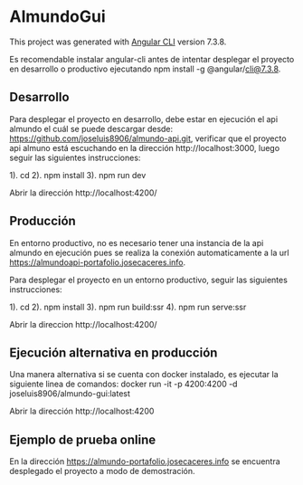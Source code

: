 # AlmundoGui

This project was generated with [Angular CLI](https://github.com/angular/angular-cli) version 7.3.8.

Es recomendable instalar angular-cli antes de intentar desplegar el proyecto en desarrollo o productivo ejecutando npm install -g @angular/cli@7.3.8.

## Desarrollo

Para desplegar el proyecto en desarrollo, debe estar en ejecución el api almundo el cuál se puede descargar desde: https://github.com/joseluis8906/almundo-api.git, verificar que el proyecto api almuno está escuchando en la dirección http://localhost:3000, luego seguir las siguientes instrucciones:

1). cd <ruta hasta el directorio del proyecto almundo-gui>
2). npm install
3). npm run dev

Abrir la dirección http://localhost:4200/


## Producción

En entorno productivo, no es necesario tener una instancia de la api almundo en ejecución pues se realiza la conexión automaticamente a la url https://almundoapi-portafolio.josecaceres.info.

Para desplegar el proyecto en un entorno productivo, seguir las siguientes instrucciones:

1). cd <ruta hasta el directorio del proyecto almundo-gui>
2). npm install
3). npm run build:ssr
4). npm run serve:ssr

Abrir la direccion http://localhost:4200/


## Ejecución alternativa en producción

Una manera alternativa si se cuenta con docker instalado, es ejecutar la siguiente linea de comandos: docker run -it -p 4200:4200 -d joseluis8906/almundo-gui:latest

Abrir la dirección http://localhost:4200


## Ejemplo de prueba online

En la dirección https://almundo-portafolio.josecaceres.info se encuentra desplegado el proyecto a modo de demostración.
